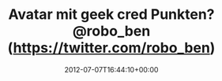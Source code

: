 ---
retweeted: false
source: <a href="http://twitter.com/download/android" rel="nofollow">Twitter for Android</a>
entities:
  hashtags: []
  symbols: []
  user_mentions:
  - name: Robinsbay Fernlea
    screen_name: robo_ben
    indices:
    - '30'
    - '39'
    id_str: '3288389873'
    id: '3288389873'
  urls:
  - url: https://t.co/5APJ6tfj
    expanded_url: https://gist.github.com/3067024
    display_url: gist.github.com/3067024
    indices:
    - '59'
    - '80'
display_text_range:
- '0'
- '80'
favorite_count: '0'
id_str: '221645795810746368'
truncated: false
retweet_count: '0'
id: '221645795810746368'
possibly_sensitive: false
created_at: Sat Jul 07 16:44:10 +0000 2012
favorited: false
full_text: 'Avatar mit geek cred Punkten? [@robo_ben](https://twitter.com/robo_ben)
  hat da was gebaut:'
lang: de
quote_url: https://gist.github.com/3067024
tags:
- pesos/twitter
date: '2012-07-07T16:44:10+00:00'
src: https://twitter.com/bascht/status/221645795810746368
original_url: https://twitter.com/bascht/status/221645795810746368
type: twitter_tweet
text: 'Avatar mit geek cred Punkten? [@robo_ben](https://twitter.com/robo_ben) hat
  da was gebaut:'
title: 'Avatar mit geek cred Punkten? @robo_ben (https://twitter.com/robo_ben) '

---